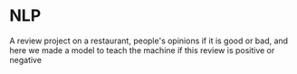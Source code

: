# NLP
A review project on a restaurant, people's opinions if it is good or bad, and here we made a model to teach the machine if this review is positive or negative
